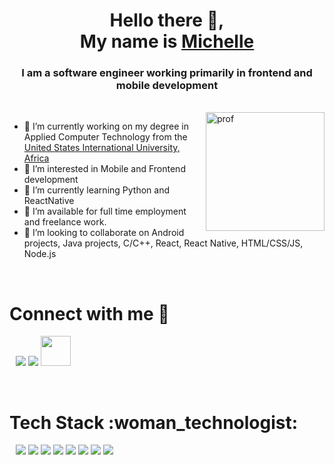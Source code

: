 
<!---
121Unicorns/121Unicorns is a ✨ special ✨ repository because its `README.md` (this file) appears on your GitHub profile.
You can click the Preview link to take a look at your changes.
--->

<h1 align="center">Hello there 👋,<br/>My name is <a href="https://100rabhcsmc.github.io/Me.io/" target="blank">Michelle</a></h1>
<h3 align="center">I am a software engineer working primarily in frontend and mobile development</h3>

<br/>
  <img align="right" height="190" width="190" border-radius="50" top="500" alt="prof" src="https://github.com/121Unicorns/snaps/raw/main/profile3.png"/>

- 🔭 I’m currently working on my degree in Applied Computer Technology from the <a href="https://www.usiu.ac.ke/resource/bachelor-of-science-in-applied-computer-technology" target="blank">United States International University, Africa</a>
- 👀 I’m interested in Mobile and Frontend development
- 🌱 I’m currently learning Python and ReactNative
- 🤝 I’m available for full time employment and freelance work.
- 💞️ I’m looking to collaborate on Android projects, Java projects, C/C++, React, React Native, HTML/CSS/JS, Node.js

<br/>

<h1 align="left" > Connect with me 🤝 </h3>

<p align="left">

 <div align="left"  class="icons-social" style="margin-left: 10px;">
     <a href="https://www.linkedin.com/in/michelle-oyiolo/" target="blank"><img src="https://img.icons8.com/color/48/000000/linkedin.png"/></a>
  <a href="https://github.com/121Unicorns?tab=repositories" target="blank"><img src="https://img.icons8.com/color-glass/48/000000/github--v1.png"/></a>
  <a href="https://www.hackerrank.com/michunicorns" target="blank"><img src="https://upload.wikimedia.org/wikipedia/commons/6/65/HackerRank_logo.png" height="48" width="48" /></a>
</div>

</p>

<br/>
<h1 align="left" > Tech Stack :woman_technologist: </h3>

<p align="left">

 <div align="left"  class="icons-social" style="margin-left: 10px;">
     <img src="https://img.icons8.com/color/48/000000/html-5--v1.png"/>
     <img src="https://img.icons8.com/color/48/000000/css3.png"/>
     <img src="https://img.icons8.com/color/48/000000/javascript--v1.png"/>
     <img src="https://img.icons8.com/color/48/000000/java-coffee-cup-logo--v1.png"/>
     <img src="https://img.icons8.com/color/48/000000/android-os.png"/>
     <img src="https://img.icons8.com/color/48/000000/c-plus-plus-logo.png"/>
     <img src="https://img.icons8.com/color/48/FA5252/python--v1.png"/>
     <img src="https://img.icons8.com/color/48/000000/react-native.png"/>
</div>

</p>

<br />
<br />
